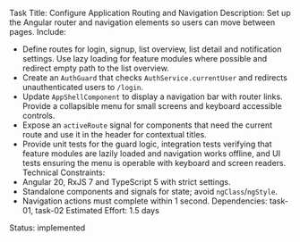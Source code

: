 Task Title: Configure Application Routing and Navigation
Description: Set up the Angular router and navigation elements so users can move between pages.
Include:
- Define routes for login, signup, list overview, list detail and notification settings. Use lazy loading for feature modules where possible and redirect empty path to the list overview.
- Create an `AuthGuard` that checks `AuthService.currentUser` and redirects unauthenticated users to `/login`.
- Update `AppShellComponent` to display a navigation bar with router links. Provide a collapsible menu for small screens and keyboard accessible controls.
- Expose an `activeRoute` signal for components that need the current route and use it in the header for contextual titles.
- Provide unit tests for the guard logic, integration tests verifying that feature modules are lazily loaded and navigation works offline, and UI tests ensuring the menu is operable with keyboard and screen readers.
Technical Constraints:
- Angular 20, RxJS 7 and TypeScript 5 with strict settings.
- Standalone components and signals for state; avoid `ngClass`/`ngStyle`.
- Navigation actions must complete within 1 second.
Dependencies: task-01, task-02
Estimated Effort: 1.5 days

Status: implemented
